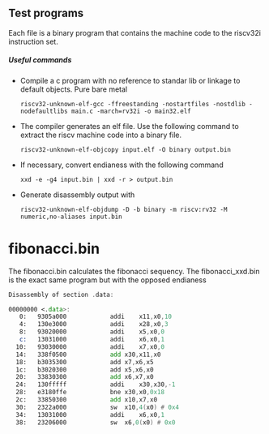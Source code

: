 ## Test programs
Each file is a binary program that contains the machine code to the riscv32i instruction set. 

##### Useful commands
* Compile a c program with no reference to standar lib or linkage to default objects. Pure bare metal
    ```shell
    riscv32-unknown-elf-gcc -ffreestanding -nostartfiles -nostdlib -nodefaultlibs main.c -march=rv32i -o main32.elf 
    ```
* The compiler generates an elf file. Use the following command to extract the riscv machine code into a binary file.
    ```shell
    riscv32-unknown-elf-objcopy input.elf -O binary output.bin
    ```
* If necessary, convert endianess with the following command 
    ```shell
    xxd -e -g4 input.bin | xxd -r > output.bin
    ```
* Generate disassembly output with
    ```shell
    riscv32-unknown-elf-objdump -D -b binary -m riscv:rv32 -M numeric,no-aliases input.bin
    ```

# fibonacci.bin 
The fibonacci.bin calculates the fibonacci sequency.
The fibonacci_xxd.bin is the exact same program but with the opposed endianess

```asm
Disassembly of section .data:

00000000 <.data>:
   0:	9305a000          	addi	x11,x0,10
   4:	130e3000          	addi	x28,x0,3
   8:	93020000          	addi	x5,x0,0
   c:	13031000          	addi	x6,x0,1
  10:	93030000          	addi	x7,x0,0
  14:	338f0500          	add	x30,x11,x0
  18:	b3035300          	add	x7,x6,x5
  1c:	b3020300          	add	x5,x6,x0
  20:	33830300          	add	x6,x7,x0
  24:	130fffff          	addi	x30,x30,-1
  28:	e3180ffe          	bne	x30,x0,0x18
  2c:	33850300          	add	x10,x7,x0
  30:	2322a000          	sw	x10,4(x0) # 0x4
  34:	13031000          	addi	x6,x0,1
  38:	23206000          	sw	x6,0(x0) # 0x0

```
